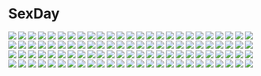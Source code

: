 # SexDay
![](https://konachan.com/jpeg/9537bf14df6968c27a41f1b33bcce2de/Konachan.com%20-%20304780%20aqua_eyes%20blush%20bra%20breasts%20camera%20cleavage%20long_hair%20mirror%20nakano_itsuki%20panties%20phone%20piyopoyo%20red_hair%20shirt_lift%20signed%20underwear.jpg)
![](https://konachan.com/jpeg/d08f565f726c152b631d7c4b2d508a18/Konachan.com%20-%2099843%20akemi_homura%20headband%20mahou_shoujo_madoka_magica%20mokoppe%20purple_eyes%20tears.jpg)
![](https://konachan.com/image/1f4fe62679c856612eb5a96d69e6f9f6/Konachan.com%20-%20100150%20blonde_hair%20flandre_scarlet%20food%20fruit%20hat%20red_eyes%20ryuuri_susuki%20short_hair%20touhou%20vampire.jpg)
![](https://konachan.com/image/30ba55299c4c060dedcace3eaeb3af99/Konachan.com%20-%2031829%202girls%20black_hair%20blonde_hair%20blue_eyes%20blush%20building%20clouds%20favorite%20game_cg%20kokonoka%20loli%20long_hair%20ribbons%20school_uniform%20skirt%20sky%20yellow_eyes.jpg)
![](https://konachan.com/image/30a9b3857817f332b819993744c020ce/Konachan.com%20-%2093891%20cielozaki%20cross%20demon%20flandre_scarlet%20gothic%20group%20hong_meiling%20izayoi_sakuya%20knife%20koakuma%20remilia_scarlet%20skull%20touhou%20uniform%20vampire%20weapon.jpg)
![](https://konachan.com/jpeg/b7e030a1245cc79d7bb47d76615b7b1d/Konachan.com%20-%20250253%20apple%20aqua_eyes%20bandaid%20blue_hair%20blush%20boots%20dress%20flowers%20food%20fruit%20gloves%20hat%20long_hair%20military%20pink_eyes%20shorts%20skirt%20tears%20tie%20vocaloid.jpg)
![](https://konachan.com/image/d8920db455e0913cfc48e428fcd9813c/Konachan.com%20-%20247484%20boots%20breasts%20criin_%28659503%29%20gloves%20hat%20long_hair%20noah_fantasy%20purple_eyes%20shorts%20sideboob%20sunset%20thighhighs%20water%20watermark%20white_hair.jpg)
![](https://konachan.com/jpeg/ab81ded371ec995d74009ed366206522/Konachan.com%20-%20250645%20black_hair%20blush%20breasts%20cameltoe%20fang%20gray_eyes%20long_hair%20navel%20nipples%20ogino_atsuki%20swim_ring%20swimsuit%20third-party_edit%20topless%20wet%20white.jpg)
![](https://konachan.com/image/bcc88bb4340b6fbb530305d87d91c72d/Konachan.com%20-%2072840%20aqua_hair%20blue_eyes%20hatsune_miku%20long_hair%20microphone%20twintails%20vocaloid%20zettai_ryouiki.jpg)
![](https://konachan.com/image/a5dbc5087827ab7f650fa184c6725c07/Konachan.com%20-%20298892%20blue%20blue_eyes%20blue_hair%20close%20long_hair%20original%20pointed_ears%20signed%20tajima_yukie.jpg)
![](https://konachan.com/jpeg/5a5b7925d9de3b3421e753ac0e68a229/Konachan.com%20-%20193336%202girls%20black_hair%20bow%20dress%20garter_belt%20gray_eyes%20gray_hair%20long_hair%20nanase_eka%20navel%20original%20pink_eyes%20stockings%20tail%20thighhighs%20twintails%20wings.jpg)
![](https://konachan.com/image/5a690a6ddc164fe75c35e57c5a5703e4/Konachan.com%20-%2097986%20armor%20dragon%20original%20pixiv_fantasia%20polychromatic%20short_hair%20sky_%28freedom%29%20sword%20tree%20weapon.jpg)
![](https://konachan.com/image/d305afa104d662583d5ca3fd37ddf721/Konachan.com%20-%20279594%20aliasing%20bang_dream%21%20bikini%20lunacle%20maruyama_aya%20matsubara_kanon%20shirasagi_chisato%20swimsuit.jpg)
![](https://konachan.com/image/8d183050808e5bedc86b142aaf8bac11/Konachan.com%20-%2054739%20hata_hata%20kagamine_rin%20vocaloid.jpg)
![](https://konachan.com/image/1674d4df44d3daf0e5e8f342ccdf12ed/Konachan.com%20-%2044134%20bikini%20blue_hair%20breasts%20cleavage%20pink_eyes%20purple_hair%20swimsuit%20white.jpg)
![](https://konachan.com/jpeg/48fd46473e5e148b841be1be56c3cef0/Konachan.com%20-%20153178%202girls%20blush%20breasts%20brown_hair%20cropped%20hoshizuki_sora%20kanadome_miyako%20nanaca_mai%20nipples%20panties%20pink_hair%20pure_girl%20scan%20underwear%20wink.jpg)
![](https://konachan.com/image/5279002ad3feb3309386b20fe57c9a3d/Konachan.com%20-%20170198%20apron%20armor%20book%20bow%20buront%20chain%20doll%20dress%20group%20hat%20horns%20katana%20knife%20mage%20magic%20maid%20male%20miko%20ofuda%20rumia%20sword%20tie%20weapon%20wings%20wink%20witch.jpg)
![](https://konachan.com/jpeg/84759956a558774e41260788c3bf8bc0/Konachan.com%20-%20122352%20blue_eyes%20blush%20breasts%20clochette%20long_hair%20nipples%20open_shirt%20panties%20panty_pull%20pussy%20pussy_juice%20thighhighs%20twintails%20uncensored%20underwear.jpg)
![](https://konachan.com/image/7a8eca9f1d6a5f27fd55d66d803105db/Konachan.com%20-%2081479%20blush%20breast_hold%20breasts%20kakesu%20long_hair%20nipples%20nude%20pussy%20red_eyes%20socks%20spread_legs%20tagme%20uncensored.jpg)
![](https://konachan.com/jpeg/c6ceeb0a76a4dea0c325855a87c758d9/Konachan.com%20-%20301545%20barefoot%20cameltoe%20fate_grand_order%20fate_%28series%29%20ishtar_%28fate_grand_order%29%20navel%20queasy_s%20sunset%20watermark.jpg)
![](https://konachan.com/image/c4134740788ccb00dce90a5dd15dd654/Konachan.com%20-%20242283%20audia_pahlevi%20boots%20couch%20dress%20gloves%20nier%20nier%3A_automata%20realistic%20watermark%20white_hair%20yorha_unit_no._2_type_b.jpg)
![](https://konachan.com/jpeg/a2cc62268ec077f6ab1bbbd947017089/Konachan.com%20-%2050113%20chibi%20gray%20idolmaster%20kikuchi_makoto.jpg)
![](https://konachan.com/image/31512b582b822295013bed12424c6598/Konachan.com%20-%20168375%202c%20boots%20brown_hair%20glasses%20navel%20original%20paper%20short_hair%20skirt%20thighhighs.jpg)
![](https://konachan.com/jpeg/1fde19908eb89d7f7e3e2ecb5c06c860/Konachan.com%20-%20129549%20alma%20bed%20black_hair%20blush%20breasts%20censored%20cube_%28artist%29%20game_cg%20japanese_clothes%20kakyouin_kotone%20kimi_to_boku_to_eden_no_ringo%20nipples%20pussy.jpg)
![](https://konachan.com/image/47836b3c53debdb8ce71664248bb6414/Konachan.com%20-%2023304%20akagi_ritsuko%20ayanami_rei%20dualscreen%20gainax%20katsuragi_misato%20neon_genesis_evangelion%20soryu_asuka_langley.jpg)
![](https://konachan.com/image/3832be06bd5fa3ba6f95e47f3732957b/Konachan.com%20-%20297124%20brown_hair%20close%20long_hair%20omutatsu%20original%20purple_eyes.jpg)
![](https://konachan.com/jpeg/e7129130e99ee782289f1d804fd6b26f/Konachan.com%20-%20227665%20aqua_eyes%20ass_grab%20blonde_hair%20cameltoe%20headband%20long_hair%20mochizuki_nozomu%20panties%20pussy_juice%20school_uniform%20tachibana_yukino%20underwear.jpg)
![](https://konachan.com/image/386b0b96dc8b8f1914a2e736c6b67a22/Konachan.com%20-%20279379%20animal%20barefoot%20bikini%20blonde_hair%20blue_eyes%20book%20butterfly%20dog%20food%20g-tz%20hat%20long_hair%20original%20pocky%20swimsuit.jpg)
![](https://konachan.com/image/6121aa898673984ea7ae1f64018526ee/Konachan.com%20-%20186720%20ass%20barefoot%20breasts%20bunnygirl%20drink%20hat%20long_hair%20moon%20night%20onsen%20panties%20sake%20short_hair%20sideboob%20stars%20topless%20touhou%20towel%20underwear%20water.jpg)
![](https://konachan.com/image/c6f88ea5978dcfdea8cb82a2ef1cd796/Konachan.com%20-%20158347%20cropped%20erect_nipples%20fal_maro%20patchouli_knowledge%20purple_eyes%20purple_hair%20touhou%20white.jpg)
![](https://konachan.com/image/22c816ea2ca5d43e13224dbde9ab57c4/Konachan.com%20-%20186345%20animal_ears%20ass%20blush%20haku_%28p%26d%29%20navel%20purple_eyes%20puzzle_%26_dragons%20red_eyes%20sho2%20skintight%20tail%20white_hair.jpg)
![](https://konachan.com/image/86af53d8ffdc1d3c50e4de2386b33f90/Konachan.com%20-%20103307%20breasts%20bunnygirl%20censored%20cum%20no_bra%20penis%20pussy%20pussy_juice%20reisen_udongein_inaba%20touhou%20uni8.jpg)
![](https://konachan.com/image/341e4ee10e5670db727cd2f409f8216b/Konachan.com%20-%20190299%20ass%20dress%20panties%20purple_hair%20red_eyes%20sukja%20thighhighs%20underwear%20unleashed%20wings.jpg)
![](https://konachan.com/jpeg/c39c34a44449b1ff9fdd317e0b21c661/Konachan.com%20-%20226397%20aqua_eyes%20beach%20black_hair%20bow%20flowers%20hat%20hyuuga_azuri%20original%20popsicle%20school_uniform%20skirt%20sunflower%20twintails%20water.jpg)
![](https://konachan.com/image/892e45d196c5891216ef42338ce277e2/Konachan.com%20-%20299757%20blonde_hair%20blue_eyes%20breasts%20cape%20cleavage%20elbow_gloves%20genshin_impact%20gloves%20grass%20long_hair%20ponytail%20raikoart%20realistic%20skintight%20sword%20tree%20weapon.jpg)
![](https://konachan.com/jpeg/d005cdf7255d4773e5e43799402511f3/Konachan.com%20-%20267945%20anthropomorphism%20blush%20breasts%20brown_eyes%20close%20festival%20gray_hair%20japanese_clothes%20long_hair%20male%20night%20ponytail%20summer%20waifu2x%20yukata.jpg)
![](https://konachan.com/image/cb80ac3f8fc026201e984b8603fe03bc/Konachan.com%20-%2058807%20canaan%20canaan_%28character%29%20gun%20signed%20weapon.jpg)
![](https://konachan.com/image/72ce7797f130c6a4c51387020b08179c/Konachan.com%20-%2015360%20kadonosono_megumi%20kiddy_grade%20tagme.jpg)
![](https://konachan.com/image/8a84dec1463d6982a304bd6c08cad0a3/Konachan.com%20-%20223327%20koutetsujou_no_kabaneri%20signed%20yomogawa_ayame%20youqiniang.jpg)
![](https://konachan.com/image/b48c65d26184321f4b30437dbfe3ab62/Konachan.com%20-%2024624%20all_male%20black_hair%20gray_hair%20headband%20hoshigaki_kisame%20male%20naruto%20uchiha_itachi.jpg)
![](https://konachan.com/jpeg/3358f060bbf4dcfdd187ed0c95ae3d17/Konachan.com%20-%20139387%20fortissimo__akkord%3Absusvier%20game_cg%20kurobane_sayuki%20ooba_kagerou%20sakura_%28fortissimo%29.jpg)
![](https://konachan.com/image/d23ec364bb1373f7ae2bda9de0278f6d/Konachan.com%20-%2087652%20aqua_eyes%20aqua_hair%20hatsune_miku%20headphones%20instrument%20microphone%20nana_g%20panties%20piano%20stars%20thighhighs%20tie%20twintails%20underwear%20vocaloid.jpg)
![](https://konachan.com/image/a3046ed69fbaa720b06e058da1641839/Konachan.com%20-%2042300%20animal_ears%20brown_hair%20clouds%20horo%20ookami_to_koushinryou%20red_eyes%20sky%20wolfgirl.jpg)
![](https://konachan.com/image/7b5548d271a56bd9ca77de7002158cfb/Konachan.com%20-%2055860%20bakemonogatari%20monogatari_%28series%29%20senjougahara_hitagi%20white.jpg)
![](https://konachan.com/image/8f3b63437401233431e50eedafd34d05/Konachan.com%20-%2075994%202girls%20blonde_hair%20blue_hair%20blush%20dress%20flandre_scarlet%20hat%20moon%20red_eyes%20ribbons%20short_hair%20thighhighs%20touhou%20vampire%20wings%20xephonia.jpg)
![](https://konachan.com/image/cdf54d728314de16be414f9a6ad117a4/Konachan.com%20-%20284640%202girls%20clouds%20fan%20green_eyes%20hat%20headband%20kimono%20konpaku_youmu%20myon%20pink_hair%20red_eyes%20shirt%20short_hair%20skirt%20sky%20touhou%20tree%20white_hair.jpg)
![](https://konachan.com/image/4213f3507bbebf35099beb1a14910b28/Konachan.com%20-%20133707%20animal%20brown_hair%20meiko%20rabbit%20short_hair%20snow%20vocaloid%20winter.jpg)
![](https://konachan.com/jpeg/79a3eac747e04d761f4ec788b2259539/Konachan.com%20-%20176121%20breasts%20chiri_%28atlanta%29%20chuablesoft%20game_cg%20long_hair%20minamori_hime%20nipples%20purple_eyes%20purple_hair%20shirt_lift%20wagaya_no_himegami-sama%21.jpg)
![](https://konachan.com/image/23abcce29d4b1dd7bfc6684ed1e50373/Konachan.com%20-%20178742%20all_male%20blonde_hair%20blue_eyes%20close%20clouds%20crying%20headphones%20kagamine_len%20male%20short_hair%20sky%20sunset%20tears%20vocaloid%20watermark.jpg)
![](https://konachan.com/image/4a6a9ad0d2ada80fa6fb205d5dd04262/Konachan.com%20-%2072739%20blue_eyes%20clannad%20gray_hair%20headband%20jpeg_artifacts%20long_hair%20sakagami_tomoyo%20school_uniform.jpg)
![](https://konachan.com/jpeg/b916035966941d0a8bd1c0cff22008f5/Konachan.com%20-%20136526%20ayanami_rei%20nagisa_kaworu%20neon_genesis_evangelion%20soryu_asuka_langley%20watermark.jpg)
![](https://konachan.com/jpeg/015bf2fd92a08703ea78e7b149c27f20/Konachan.com%20-%20256747%202girls%20aqua_eyes%20blush%20bow%20brown_hair%20cat_smile%20chibi%20computer%20fang%20game_cg%20long_hair%20neko_works%20nekopara%20orange_eyes%20sayori%20twintails%20white_hair.jpg)
![](https://konachan.com/image/0cf7e5a47e1a0c532bfae97ed01aa149/Konachan.com%20-%2090944%20fate_testarossa%20mahou_shoujo_lyrical_nanoha%20takamachi_nanoha.jpg)
![](https://konachan.com/image/1d47df142f7ad8f320b1627236f5544d/Konachan.com%20-%2059363%20kagijou%20original%20sword%20weapon.jpg)
![](https://konachan.com/jpeg/bb15fe1922177dd59984268710bc39e5/Konachan.com%20-%20172112%20black_hair%20brown_eyes%20food%20k-on%21%20long_hair%20nakano_azusa%20pocky%20school_uniform%20twintails%20watanore%20white.jpg)
![](https://konachan.com/jpeg/e7da9cc2fd1a88933a30a290f0781a98/Konachan.com%20-%20253883%20aiyoku_no_eustia%20bekkankou%20blood%20eustia_astraea%20game_cg.jpg)
![](https://konachan.com/image/28233a64fc4a118b9813e3a28b58302f/Konachan.com%20-%20292398%20flowers%20original%20retsuna.jpg)
![](https://konachan.com/image/c83d34d29ade71db6347f520ff05bcdf/Konachan.com%20-%20286544%20aoyama_sumika%20ass%20breasts%20brown_hair%20coffee-kizoku%20cropped%20leotard%20mirror%20original%20reflection%20short_hair.jpg)
![](https://konachan.com/image/c0758e1513f4ce27d7c5a66c289128dc/Konachan.com%20-%20149875%20black_hair%20grass%20ladic%20long_hair%20original%20school_uniform%20skirt%20sky%20socks.jpg)
![](https://konachan.com/image/ffa3fcdb9fb10f2f83ad92c1b21a1a7b/Konachan.com%20-%2099746%20blonde_hair%20brown_eyes%20hinata_terrace%20kajiwara_hina%20long_hair%20mikaze_takashi%20twintails.jpg)
![](https://konachan.com/jpeg/f13911981f5c68b472d11df93e097d02/Konachan.com%20-%2016874%202000%20anthropomorphism%20glasses%20murakami_suigun%20os-tan%20windows.jpg)
![](https://konachan.com/image/5b1441fe05627bc6c4570b370d5260e5/Konachan.com%20-%20111021%20animal_ears%20foxgirl%20japanese_clothes%20miko%20syroh%20tail%20white.jpg)
![](https://konachan.com/image/bf222ed036913d0ee5a44522b1068f2e/Konachan.com%20-%2025612%20animal_ears%20karura%20utawarerumono.jpg)
![](https://konachan.com/image/e7140268cd3bdb361bd926dd71564620/Konachan.com%20-%2090489%20game_cg%20kousaka_kirino%20ninoko%20nipples%20ore_no_imouto_ga_konna_ni_kawaii_wake_ga_nai%20panties%20spread_legs%20underwear.jpg)
![](https://konachan.com/jpeg/ad91e930a3898e1399ae7a93f009aa26/Konachan.com%20-%20254011%20flowers%20gray_hair%20ihara_natsume%20long_hair%20navel%20necklace%20purple_eyes%20ribbons%20rose%20sennen_sensou_aigis%20sideboob%20skirt%20weapon.jpg)
![](https://konachan.com/jpeg/394c7a69fe30972c090ea6448587632e/Konachan.com%20-%20301463%20banishment%20clouds%20landscape%20lighthouse%20original%20scenic%20short_hair%20signed%20sky%20water.jpg)
![](https://konachan.com/image/97c30ca38b2ac6c32a6cf6f1a4733efd/Konachan.com%20-%2086199%20anegasaki_nene%20ass%20bikini%20blush%20breasts%20brown_hair%20kure_masahiro%20love_plus%20nipples%20swimsuit.jpg)
![](https://konachan.com/jpeg/9c0f6414ad0acf4a6c95d5c3c38f9593/Konachan.com%20-%20136434%20bed%20blush%20breasts%20censored%20kuronekogata%20nipples%20nude%20original%20penis%20pussy%20sex.jpg)
![](https://konachan.com/image/c269a64408a7769846ca05eb69919b53/Konachan.com%20-%20272050%202girls%20azur_lane%20blue_eyes%20breasts%20brown_hair%20cleavage%20fire%20foxgirl%20higandgk%20hoodie%20long_hair%20no_bra%20red_eyes%20short_hair%20tail%20water%20white_hair.jpg)
![](https://konachan.com/jpeg/e6c81e83f526c95b79a005437e5ceb99/Konachan.com%20-%20275820%20anthropomorphism%20brown_eyes%20brown_hair%20drink%20ica%20kantai_collection%20scarf%20sendai_%28kancolle%29%20short_hair%20skirt%20thighhighs.jpg)
![](https://konachan.com/image/40c603ac268c74ad717569e7c4c42d8c/Konachan.com%20-%209626%20galge.com%20koubou_jyusennsha%20logo%20panties%20thighhighs%20underwear.jpg)
![](https://konachan.com/image/1d967485612bc4992a0fbdb6636a703d/Konachan.com%20-%2093452%20blue%20bodysuit%20gray_hair%20nagisa_kaworu%20neon_genesis_evangelion%20red_eyes%20skintight.jpg)
![](https://konachan.com/image/0030b978083bcdfe9bc4047911044601/Konachan.com%20-%20192533%20blonde_hair%20bow%20calendar%20dress%20dualscreen%20hat%20janyhero%20long_hair%20touhou%20translation_request%20yakumo_yukari.jpg)
![](https://konachan.com/jpeg/45676f104d07247f518046d23784bcdd/Konachan.com%20-%20160764%20armin_arlert%20christa_renz%20colossal_titan%20conny_springer%20eren_jaeger%20hanji_zoe%20irvin_smith%20levi_ackerman%20reiner_braun%20sasha_browse%20yamaarashi.jpg)
![](https://konachan.com/image/e3348b9f6760c57d0d3fb72b0c3fda59/Konachan.com%20-%20218116%20animal_ears%20bikini%20black_hair%20breasts%20ch%40r%20fang%20long_hair%20necro-san%20original%20swimsuit%20thighhighs%20yellow_eyes.jpg)
![](https://konachan.com/image/9e7963b612126cb7246a23b0a99989d8/Konachan.com%20-%2060108%20blue_eyes%20breasts%20choker%20long_hair%20mabinogi%20nao%20navel%20pussy%20ribbons%20spread_legs%20thighhighs%20uncensored%20white_hair.jpg)
![](https://konachan.com/jpeg/51359138a71862ca8013f53ef9c6a0a2/Konachan.com%20-%20292359%20apple%20blush%20brown_hair%20dress%20drink%20food%20fruit%20gothic%20long_hair%20onineko%20orange_%28fruit%29%20original%20red_eyes%20see_through%20tears.jpg)
![](https://konachan.com/jpeg/e5ebe4142abf7ce620eeb0f990c19ad7/Konachan.com%20-%20139454%20animal%20bird%20blush%20brown_hair%20clouds%20fortissimo__akkord%3Absusvier%20game_cg%20green_eyes%20ooba_kagerou%20short_hair%20sky%20takamine_hinako.jpg)
![](https://konachan.com/image/5976dd4b9c21c88ec2165894f0f66038/Konachan.com%20-%20111573%20applique%20asami_asami%20fake_azure_arcology%20game_cg%20rain_t_miraa.jpg)
![](https://konachan.com/jpeg/c6762f279da9b889152d0219233173e3/Konachan.com%20-%20155278%202girls%20blonde_hair%20blush%20breasts%20game_cg%20green_eyes%20nezuya_yako%20nipples%20nude%20red_hair%20sex%20takatou_kanae%20tel-o%20tribadism%20yatagarasu%20yuri.jpg)
![](https://konachan.com/image/8385bf9b06b70964371091a4fbd76e0d/Konachan.com%20-%20259273%202girls%20animal%20bikini%20blush%20breasts%20brown_hair%20cat%20cleavage%20clouds%20dark_skin%20drink%20food%20hat%20navel%20original%20pink_eyes%20sky%20swimsuit%20twintails%20utu.jpg)
![](https://konachan.com/image/af7eea1ce79f27f4af863366bd44d2cd/Konachan.com%20-%20206465%20anthropomorphism%20aqua_eyes%20black_hair%20braids%20brown_hair%20food%20gengetsu_chihiro%20headband%20kneehighs%20long_hair%20ponytail%20short_hair%20thighhighs%20wink.jpg)
![](https://konachan.com/image/218d89aee3c822fb1c87fed7ba7ac7b5/Konachan.com%20-%20261681%20all_male%20animal%20bandaid%20building%20cherry_blossoms%20flowers%20glasses%20grass%20hat%20kneehighs%20male%20original%20paper%20school_uniform%20shorts%20signed%20tree.jpg)
![](https://konachan.com/image/9b73ec2451b269389b9ab596fed303a4/Konachan.com%20-%20159680%20chibi%20green_hair%20maple_%28cyakapon%29%20original%20paper%20red_hair%20school_uniform.jpg)
![](https://konachan.com/image/eea8f55bdcd46e0039f5b5c518df37ec/Konachan.com%20-%2053063%20blood%20flandre_scarlet%20godzilla%20hong_meiling%20izayoi_sakuya%20mage%20magic%20maid%20patchouli_knowledge%20remilia_scarlet%20touhou%20vampire%20wings.jpg)
![](https://konachan.com/jpeg/6f8a1c199f8faa47ca5e0eb163ca82e6/Konachan.com%20-%20168369%20aliasing%20anthropomorphism%20black_eyes%20blonde_hair%20elbow_gloves%20gloves%20headband%20hullzion%20long_hair%20rensouhou-chan%20skirt%20thighhighs%20water.jpg)
![](https://konachan.com/image/2233627d3793f0d9b63e551d1bceb065/Konachan.com%20-%2012546%20horiuchi_eri%20mushiuta%20tagme.jpg)
![](https://konachan.com/image/7385a03c2f158bd4fc9a619c0c768fad/Konachan.com%20-%2035061%20kawata_hisashi%20kusugawa_sasara%20to_heart%20to_heart_2.jpg)
![](https://konachan.com/image/42662df75565e700a56ec058a86fcb6d/Konachan.com%20-%20302843%20animal%20blush%20dog%20headband%20loli%20long_hair%20night%20niliu_chahui%20original%20red_eyes%20skirt%20sky%20stars%20tagme_%28artist%29%20tokisaki_mio%20white_hair.jpg)
![](https://konachan.com/jpeg/edacf99a5d30985b694df2b14b43f094/Konachan.com%20-%20208518%20blue_eyes%20cape%20eyepatch%20flamie_speeddraw%20gloves%20kutani_taku%20rokka_no_yuusha%20underboob%20white_hair.jpg)
![](https://konachan.com/image/06c21408b1a2db0bab74b5a35ecec3fa/Konachan.com%20-%2024495%20angelica%20claes%20gun%20gunslinger_girl%20henrietta%20rico%20triela%20weapon.jpg)
![](https://konachan.com/image/1772cdf161674d33b6030eefe8e3d14c/Konachan.com%20-%20187566%20animal_ears%20bunnygirl%20catgirl%20green_eyes%20mimi_%28pop%27n_music%29%20mzd%20nyami_%28pop%27n_music%29%20pop%27n_music%20shorts%20sunglasses%20uka_%28color_noise%29%20yellow.jpg)
![](https://konachan.com/image/58448824743e86d09b5e03f9af3e555e/Konachan.com%20-%2070866%20da_capo%20elbow_gloves%20gloves%20kotori_love_ex_p%20panties%20sex%20shirakawa_kotori%20thighhighs%20underwear.jpg)
![](https://konachan.com/image/561d1b6692ef74a634294530e36ee67a/Konachan.com%20-%20216267%20enka_%28aknne%29%20megurine_luka%20vocaloid.jpg)
![](https://konachan.com/jpeg/70059890e26d360a8e9b32e30e66a21b/Konachan.com%20-%20229729%20aqua_eyes%20armor%20bikini%20boots%20breasts%20elbow_gloves%20gloves%20horns%20long_hair%20pointed_ears%20red_hair%20swimsuit%20sword%20tail%20thighhighs%20tiara%20waifu2x%20weapon.jpg)
![](https://konachan.com/image/40dce592290f088d0a5f7cc21b5f5533/Konachan.com%20-%2049915%20chan%C3%97co%20hatsune_miku%20headphones%20microphone%20twintails%20vocaloid.jpg)
![](https://konachan.com/image/2f4192a4f2f945cb703cbc51d810f648/Konachan.com%20-%20113339%20animal%20blonde_hair%20blue_eyes%20bubbles%20fish%20fujimaru%20horse%20mermaid%20original%20underboob%20underwater%20water.jpg)
![](https://konachan.com/jpeg/c8a6538a748ec28fd666e6d2e0dc6027/Konachan.com%20-%20223604%20aikatsu%21%20blonde_hair%20blue_hair%20blush%20brown_eyes%20brown_hair%20gobou_1000%20group%20headband%20kiriya_aoi%20long_hair%20purple_eyes%20ribbons%20shibuki_ran%20waifu2x.jpg)
![](https://konachan.com/jpeg/c22f50770edbe860fe6908aaedf4e406/Konachan.com%20-%2045028%20japanese_clothes%20koyuki_amagase%20magus_tale%20miko%20tenmaso%20whirlpool.jpg)
![](https://konachan.com/image/191c570f66c6727402eba9fd085d803c/Konachan.com%20-%2053654%20black%20polychromatic%20sunabouzu.jpg)

